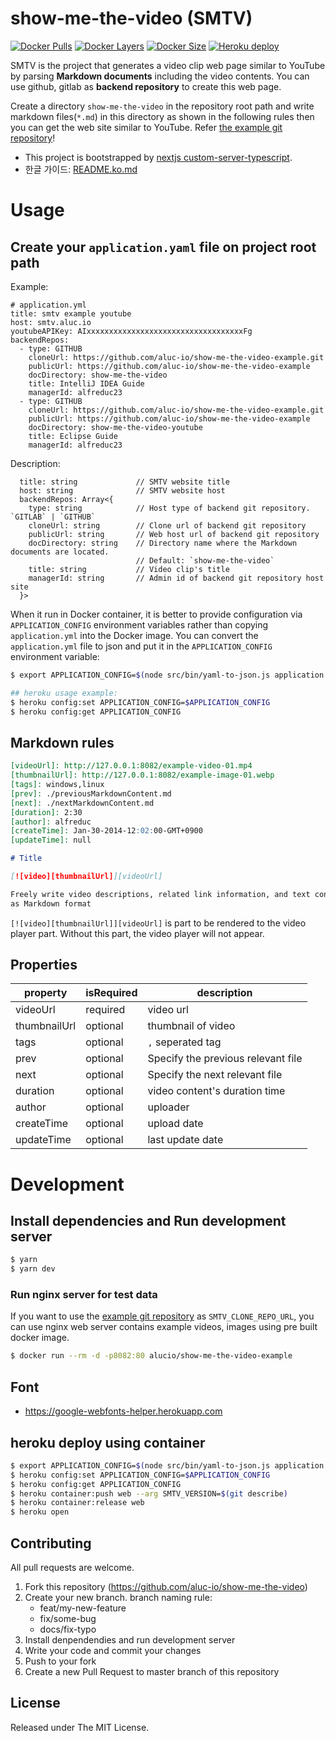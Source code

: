 # show-me-the-video (SMTV)

<!--
[![Docker Automated](https://img.shields.io/docker/automated/alucio/show-me-the-video-example.svg)][dockerurl]
[![Docker Build](https://img.shields.io/docker/build/alucio/show-me-the-video-example.svg)][dockerurl]
-->
[![Docker Pulls](https://img.shields.io/docker/pulls/alucio/show-me-the-video.svg)][dockerurl]
[![Docker Layers](https://img.shields.io/microbadger/layers/alucio/show-me-the-video.svg)][dockerurl]
[![Docker Size](https://img.shields.io/microbadger/image-size/alucio/show-me-the-video.svg)][dockerurl]
[![Heroku deploy](https://heroku-badge.herokuapp.com/?app=show-me-the-video&style=flat&svg=1)][heroku]

SMTV is the project that generates a video clip web page similar to YouTube by
parsing **Markdown documents** including the video contents. You can use
github, gitlab as **backend repository** to create this web page.

Create a directory `show-me-the-video` in the repository root path and write
markdown files(`*.md`) in this directory as shown in the following rules then
you can get the web site similar to YouTube. Refer [the example git
repository][smtv_example]!

- This project is bootstrapped by [nextjs custom-server-typescript][nextjs_ts].
- 한글 가이드: [README.ko.md](./README.ko.md)

# Usage

## Create your `application.yaml` file on project root path

Example:
```
# application.yml
title: smtv example youtube
host: smtv.aluc.io
youtubeAPIKey: AIxxxxxxxxxxxxxxxxxxxxxxxxxxxxxxxxxxxFg
backendRepos:
  - type: GITHUB
    cloneUrl: https://github.com/aluc-io/show-me-the-video-example.git
    publicUrl: https://github.com/aluc-io/show-me-the-video-example
    docDirectory: show-me-the-video
    title: IntelliJ IDEA Guide
    managerId: alfreduc23
  - type: GITHUB
    cloneUrl: https://github.com/aluc-io/show-me-the-video-example.git
    publicUrl: https://github.com/aluc-io/show-me-the-video-example
    docDirectory: show-me-the-video-youtube
    title: Eclipse Guide
    managerId: alfreduc23
```

Description:
```
  title: string             // SMTV website title
  host: string              // SMTV website host
  backendRepos: Array<{
    type: string            // Host type of backend git repository. `GITLAB` | `GITHUB`
    cloneUrl: string        // Clone url of backend git repository
    publicUrl: string       // Web host url of backend git repository
    docDirectory: string    // Directory name where the Markdown documents are located.
                            // Default: `show-me-the-video`
    title: string           // Video clip's title
    managerId: string       // Admin id of backend git repository host site
  }>
```

When it run in Docker container, it is better to provide configuration via
`APPLICATION_CONFIG` environment variables rather than copying
`application.yml` into the Docker image. You can convert the
`application.yml` file to json and put it in the `APPLICATION_CONFIG`
environment variable:

```sh
$ export APPLICATION_CONFIG=$(node src/bin/yaml-to-json.js application.yml)

## heroku usage example:
$ heroku config:set APPLICATION_CONFIG=$APPLICATION_CONFIG
$ heroku config:get APPLICATION_CONFIG
```

## Markdown rules

```markdown
[videoUrl]: http://127.0.0.1:8082/example-video-01.mp4
[thumbnailUrl]: http://127.0.0.1:8082/example-image-01.webp
[tags]: windows,linux
[prev]: ./previousMarkdownContent.md
[next]: ./nextMarkdownContent.md
[duration]: 2:30
[author]: alfreduc
[createTime]: Jan-30-2014-12:02:00-GMT+0900
[updateTime]: null

# Title

[![video][thumbnailUrl]][videoUrl]

Freely write video descriptions, related link information, and text content
as Markdown format
```

`[![video][thumbnailUrl]][videoUrl]` is part to be rendered to the video player
part. Without this part, the video player will not appear.

## Properties

| property     | isRequired | description                        |
|----------    |----------- |----------------------------------- |
| videoUrl     |   required | video url                          |
| thumbnailUrl |   optional | thumbnail of video                 |
| tags         |   optional | `,` seperated tag                  |
| prev         |   optional | Specify the previous relevant file |
| next         |   optional | Specify the next relevant file     |
| duration     |   optional | video content's duration time      |
| author       |   optional | uploader                           |
| createTime   |   optional | upload date                        |
| updateTime   |   optional | last update date                   |

# Development

## Install dependencies and Run development server

```sh
$ yarn
$ yarn dev
```

### Run nginx server for test data
If you want to use the [example git repository][smtv_example] as
`SMTV_CLONE_REPO_URL`, you can use nginx web server contains example videos,
images using pre built docker image.

```sh
$ docker run --rm -d -p8082:80 alucio/show-me-the-video-example
```

## Font
- https://google-webfonts-helper.herokuapp.com

## heroku deploy using container

```sh
$ export APPLICATION_CONFIG=$(node src/bin/yaml-to-json.js application.yml)
$ heroku config:set APPLICATION_CONFIG=$APPLICATION_CONFIG
$ heroku config:get APPLICATION_CONFIG
$ heroku container:push web --arg SMTV_VERSION=$(git describe)
$ heroku container:release web
$ heroku open
```

## Contributing
All pull requests are welcome.

1. Fork this repository (https://github.com/aluc-io/show-me-the-video)
1. Create your new branch. branch naming rule:
    - feat/my-new-feature
    - fix/some-bug
    - docs/fix-typo
1. Install denpendendies and run development server
1. Write your code and commit your changes
1. Push to your fork
1. Create a new Pull Request to master branch of this repository

## License
Released under The MIT License.

[smtv_example]: https://github.com/aluc-io/show-me-the-video-example
[nextjs_ts]: https://github.com/zeit/next.js/tree/master/examples/custom-server-typescript
[dockerurl]: https://hub.docker.com/r/alucio/show-me-the-video
[heroku]: https://show-me-the-video.herokuapp.com/

